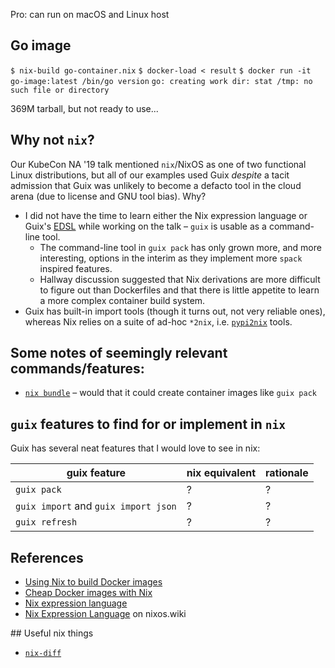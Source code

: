 Pro: can run on macOS and Linux host


## Go image

`$ nix-build go-container.nix`
`$ docker-load < result`
`$ docker run -it go-image:latest /bin/go version`
`go: creating work dir: stat /tmp: no such file or directory`

369M tarball, but not ready to use...

## Why not `nix`?

Our KubeCon NA '19 talk mentioned `nix`/NixOS as one of two functional Linux
distributions, but all of our examples used Guix _despite_ a tacit admission that Guix
was unlikely to become a defacto tool in the cloud arena (due to license and GNU tool
bias). Why?

* I did not have the time to learn either the Nix expression language or Guix's
  [EDSL](https://guix.gnu.org/manual/en/html_node/Defining-Packages.html) while
  working on the talk – `guix` is usable as a command-line tool.
  * The command-line tool in `guix pack` has only grown more, and more interesting,
    options in the interim as they implement more `spack` inspired features.
  * Hallway discussion suggested that Nix derivations are more difficult to
    figure out than Dockerfiles and that there is little appetite to learn a
    more complex container build system.
* Guix has built-in import tools (though it turns out, not very reliable ones), whereas
  Nix relies on a suite of ad-hoc `*2nix`, i.e.
  [`pypi2nix`](https://github.com/nix-community/pypi2nix) tools.

## Some notes of seemingly relevant commands/features:

* [`nix bundle`](https://nixos.org/manual/nix/unstable/command-ref/new-cli/nix3-bundle.html) – would that it could create container images like `guix pack`

## `guix` features to find for or implement in `nix`

Guix has several neat features that I would love to see in nix:

| guix feature | nix equivalent | rationale |
| --- | --- | --- |
| `guix pack` | ? | ? |
| `guix import` and `guix import json` | ? | ? |
| `guix refresh` | ? | ? |

## References

* [Using Nix to build Docker images](https://yann.hodique.info/blog/using-nix-to-build-docker-images/)
* [Cheap Docker images with Nix](http://lethalman.blogspot.com/2016/04/cheap-docker-images-with-nix_15.html)
* [Nix expression language](https://nixos.org/manual/nix/stable/#ch-expression-language)
* [Nix Expression Language](https://nixos.wiki/wiki/Nix_Expression_Language) on
  nixos.wiki

## Useful nix things
* [`nix-diff`](https://github.com/Gabriel439/nix-diff)
